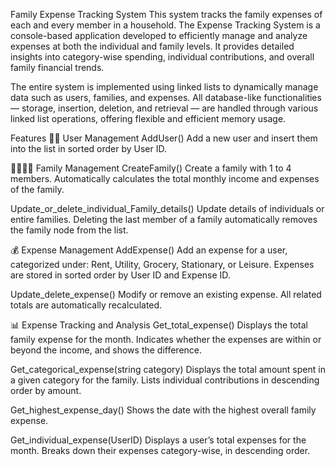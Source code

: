 Family Expense Tracking System
This system tracks the family expenses of each and every member in a household. The Expense Tracking System is a console-based application developed to efficiently manage and analyze expenses at both the individual and family levels. It provides detailed insights into category-wise spending, individual contributions, and overall family financial trends.

The entire system is implemented using linked lists to dynamically manage data such as users, families, and expenses. All database-like functionalities — storage, insertion, deletion, and retrieval — are handled through various linked list operations, offering flexible and efficient memory usage.

Features
🧑‍💼 User Management
AddUser()
Add a new user and insert them into the list in sorted order by User ID.

👨‍👩‍👧‍👦 Family Management
CreateFamily()
Create a family with 1 to 4 members. Automatically calculates the total monthly income and expenses of the family.

Update_or_delete_individual_Family_details()
Update details of individuals or entire families.
Deleting the last member of a family automatically removes the family node from the list.

💰 Expense Management
AddExpense()
Add an expense for a user, categorized under:
Rent, Utility, Grocery, Stationary, or Leisure.
Expenses are stored in sorted order by User ID and Expense ID.

Update_delete_expense()
Modify or remove an existing expense.
All related totals are automatically recalculated.

📊 Expense Tracking and Analysis
Get_total_expense()
Displays the total family expense for the month.
Indicates whether the expenses are within or beyond the income, and shows the difference.

Get_categorical_expense(string category)
Displays the total amount spent in a given category for the family.
Lists individual contributions in descending order by amount.

Get_highest_expense_day()
Shows the date with the highest overall family expense.

Get_individual_expense(UserID)
Displays a user’s total expenses for the month.
Breaks down their expenses category-wise, in descending order.

